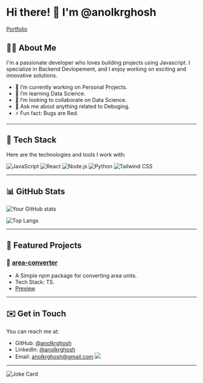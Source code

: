 # Hi there! 👋 I'm @anolkrghosh

[Portfolio](https://anolkrghosh.vercel.app/)

## 👨‍💻 About Me
I'm a passionate developer who loves building projects using Javascript. I specialize in Backend Devlopement, and I enjoy working on exciting and innovative solutions.

- 🔭 I’m currently working on Personal Projects.
- 🌱 I’m learning Data Science.
- 👯 I’m looking to collaborate on Data Science.
- 💬 Ask me about anything related to Debuging.
- ⚡ Fun fact: Bugs are Red.

---

## 🚀 Tech Stack
Here are the technologies and tools I work with:

![JavaScript](https://img.shields.io/badge/-JavaScript-F7DF1E?logo=javascript&logoColor=black&style=flat-square)
![React](https://img.shields.io/badge/-React-61DAFB?logo=react&logoColor=white&style=flat-square)
![Node.js](https://img.shields.io/badge/-Node.js-339933?logo=node.js&logoColor=white&style=flat-square)
![Python](https://img.shields.io/badge/-Python-3776AB?logo=python&logoColor=white&style=flat-square)
![Tailwind CSS](https://img.shields.io/badge/-TailwindCSS-06B6D4?logo=tailwind-css&logoColor=white&style=flat-square)

---

## 📊 GitHub Stats

![Your GitHub stats](https://github-readme-stats.vercel.app/api?username=anolkrghosh&show_icons=true&hide_border=true&theme=radical)

![Top Langs](https://github-readme-stats.vercel.app/api/top-langs/?username=anolkrghosh&layout=compact&theme=radical)

---

## 🌟 Featured Projects

### 📌 [area-converter](https://github.com/anolkrghosh/area-converter)
- A Simple npm package for converting area units.
- Tech Stack: TS.
- [Preview](https://area-converter-web.vercel.app/)

---

## ✉️ Get in Touch

You can reach me at:

- GitHub: [@anolkrghosh](https://github.com/your-username)
- LinkedIn: [@anolkrghosh](https://www.linkedin.com/in/anolkrghosh/)
- Email: [anolkrghosh@gmail.com](mailto:anolkrghosh@gmail.com)
![](https://komarev.com/ghpvc/?username=anolkrghosh&color=grey)
---

![Joke Card](https://readme-jokes.vercel.app/api?theme=default)

